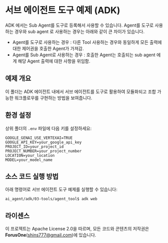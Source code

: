 # 서브 에이전트 도구 예제 (ADK)
ADK 에서는 Sub Agent를 도구로 등록해서 사용할 수 있습니다. Agent를 도구로 사용하는 경우와 sub agent 로 사용하는 경우는 아래와 같이 큰 차이가 있습니다.
 * Agent를 도구로 사용하는 경우 : 다른 Tool 사용하는 경우와 동일하게 모든 출력에 대한 제어권을 호출한 Agent가 가져감. 
 * Agent를 Sub Agent로 사용하는 경우 : 호출한 Agent는 호출되는 sub agent 에게 해당 Agent 출력에 대한 사항을 위임함.

## 예제 개요
이 폴더는 ADK 에이전트 내에서 서브 에이전트를 도구로 활용하여 모듈화되고 조합 가능한 워크플로우를 구현하는 방법을 보여줍니다.

## 환경 설정
상위 폴더의 `.env` 파일에 다음 키를 설정하세요:

```
GOOGLE_GENAI_USE_VERTEXAI=TRUE
GOOGLE_API_KEY=your_google_api_key
PROJECT_ID=your_project_id
PROJECT_NUMBER=your_project_number
LOCATION=your_location
MODEL=your_model_name
```

## 소스 코드 실행 방법
아래 명령어로 서브 에이전트 도구 예제를 실행할 수 있습니다:

```
ai_agent/adk/03-tools/agent_tool$ adk web
```

## 라이센스

이 프로젝트는 Apache License 2.0을 따르며, 모든 코드와 콘텐츠의 저작권은 **ForusOne**(shins777@gmail.com)에 있습니다.